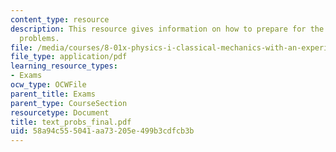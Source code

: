 ```yaml
---
content_type: resource
description: This resource gives information on how to prepare for the experiment
  problems.
file: /media/courses/8-01x-physics-i-classical-mechanics-with-an-experimental-focus-fall-2002/58a94c555041aa73205e499b3cdfcb3b_text_probs_final.pdf
file_type: application/pdf
learning_resource_types:
- Exams
ocw_type: OCWFile
parent_title: Exams
parent_type: CourseSection
resourcetype: Document
title: text_probs_final.pdf
uid: 58a94c55-5041-aa73-205e-499b3cdfcb3b
---
```

